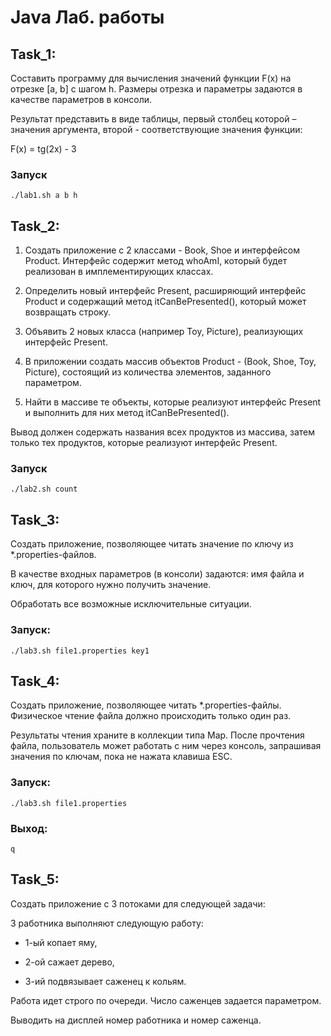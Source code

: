 # Java Лаб. работы

## Task_1:

Составить программу для вычисления значений функции F(x) на отрезке [а, b] с шагом h. Размеры отрезка и параметры задаются в качестве параметров в консоли.

Результат представить в виде таблицы, первый столбец которой – значения аргумента, второй - соответствующие значения функции:

F(x) = tg(2x) - 3

### Запуск
    ./lab1.sh a b h

## Task_2:

1) Создать приложение с 2 классами - Book, Shoe и интерфейсом Product.
Интерфейс содержит метод whoAmI, который будет реализован в имплементирующих классах.

2) Определить новый интерфейс Present, расширяющий интерфейс Product и содержащий метод itCanBePresented(), который может возвращать строку.

3) Объявить 2 новых класса (например Toy, Picture), реализующих интерфейс Present.

4) В приложении создать массив объектов Product - (Book, Shoe, Toy, Picture), состоящий из количества элементов, заданного параметром.

5) Найти в массиве те объекты, которые реализуют интерфейс Present и выполнить для них метод itCanBePresented().

Вывод должен содержать названия всех продуктов из массива, затем только тех продуктов, которые реализуют интерфейс Present.

### Запуск
    ./lab2.sh count

## Task_3:

Создать приложение, позволяющее читать значение по ключу из *.properties-файлов.

В качестве входных параметров (в консоли) задаются: имя файла и ключ, для которого нужно получить значение.

Обработать все возможные исключительные ситуации.

### Запуск:
    ./lab3.sh file1.properties key1

## Task_4:

Создать приложение, позволяющее читать *.properties-файлы. Физическое чтение файла должно происходить только один раз.

Результаты чтения храните в коллекции типа Map. После прочтения файла, пользователь может работать с ним через консоль, запрашивая значения по ключам, пока не нажата клавиша ESC.

### Запуск:
    ./lab3.sh file1.properties
### Выход:
    q

## Task_5:

Создать приложение с 3 потоками для следующей задачи:

3 работника выполняют следующую работу:

- 1-ый копает яму,

- 2-ой сажает дерево,

- 3-ий подвязывает саженец к кольям.

Работа идет строго по очереди. Число саженцев задается параметром.

Выводить на дисплей номер работника и номер саженца.